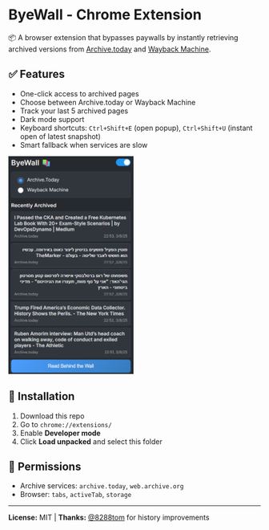 # ByeWall - Chrome Extension

📦 A browser extension that bypasses paywalls by instantly retrieving archived versions from [Archive.today](https://archive.today) and [Wayback Machine](https://web.archive.org).

## ✅ Features

- One-click access to archived pages
- Choose between Archive.today or Wayback Machine
- Track your last 5 archived pages
- Dark mode support
- Keyboard shortcuts: `Ctrl+Shift+E` (open popup), `Ctrl+Shift+U` (instant open of latest snapshot)
- Smart fallback when services are slow

<img src="screenshot.png" alt="ByeWall popup interface" width="250">

## 🔧 Installation

1. Download this repo
2. Go to `chrome://extensions/`
3. Enable **Developer mode**
4. Click **Load unpacked** and select this folder

## 🔐 Permissions

- Archive services: `archive.today`, `web.archive.org`
- Browser: `tabs`, `activeTab`, `storage`

---

**License:** MIT | **Thanks:** [@8288tom](https://github.com/8288tom) for history improvements